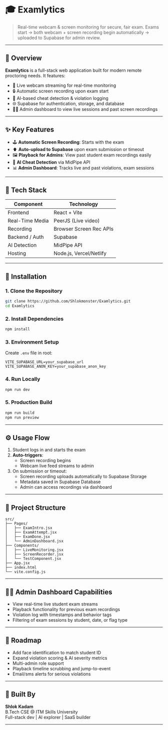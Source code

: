 
# 🎓 Examlytics 

> Real-time webcam & screen monitoring for secure, fair exam.
> Exams start → both webcam + screen recording begin automatically → uploaded to Supabase for admin review.

---

## 🧠 Overview

**Examlytics** is a full-stack web application built for modern remote proctoring needs. It features:

- 🎥 Live webcam streaming for real-time monitoring  
- 🔒 Automatic screen recording upon exam start  
- 🚨 AI-based cheat detection & violation logging  
- 🌐 Supabase for authentication, storage, and database  
- 👨‍💻 Admin dashboard to view live sessions and past screen recordings

---

## ✨ Key Features

- 🕹 **Automatic Screen Recording**: Starts with the exam  
- ⬆️ **Auto-upload to Supabase** upon exam submission or timeout  
- 🖼 **Playback for Admins**: View past student exam recordings easily  
- 🧠 **AI Cheat Detection** via MidPipe API  
- 📊 **Admin Dashboard**: Tracks live and past violations, exam sessions

---

## 🧱 Tech Stack

| Component        | Technology             |
|------------------|------------------------|
| Frontend         | React + Vite           |
| Real-Time Media  | PeerJS (Live video)    |
| Recording        | Browser Screen Rec APIs|
| Backend / Auth   | Supabase               |
| AI Detection     | MidPipe API            |
| Hosting          | Node.js, Vercel/Netlify|

---

## 🚀 Installation

### 1. Clone the Repository
```bash
git clone https://github.com/Shlokmonster/Examlytics.git
cd Examlytics
```

### 2. Install Dependencies
```bash
npm install
```

### 3. Environment Setup
Create `.env` file in root:
```env
VITE_SUPABASE_URL=your_supabase_url
VITE_SUPABASE_ANON_KEY=your_supabase_anon_key
```

### 4. Run Locally
```bash
npm run dev
```

### 5. Production Build
```bash
npm run build
npm run preview
```

---

## ⚙️ Usage Flow

1. Student logs in and starts the exam  
2. **Auto-triggers**:
   - Screen recording begins
   - Webcam live feed streams to admin  
3. On submission or timeout:
   - Screen recording uploads automatically to Supabase Storage  
   - Metadata saved in Supabase Database  
   - Admin can access recordings via dashboard

---

## 📁 Project Structure

```
src/
├── Pages/
│   ├── ExamIntro.jsx
│   ├── ExamAttempt.jsx
│   ├── ExamDone.jsx
│   └── AdminDashboard.jsx
├── Components/
│   ├── LiveMonitoring.jsx
│   ├── ScreenRecorder.jsx
│   └── TestComponent.jsx
├── App.jsx
├── index.html
└── vite.config.js
```

---

## 🧑‍💻 Admin Dashboard Capabilities

- View real-time live student exam streams  
- Playback functionality for previous exam recordings  
- Violation log with timestamps and behavior tags  
- Filtering of exam sessions by student, date, or flag type

---

## 🌱 Roadmap

- Add face identification to match student ID  
- Expand violation scoring & AI severity metrics  
- Multi-admin role support  
- Playback timeline scrubbing and jump-to-event  
- Email/sms alerts for serious violations

---

## 🧠 Built By

**Shlok Kadam**  
B.Tech CSE @ ITM Skills University  
Full-stack dev | AI explorer | SaaS builder

---
